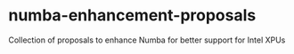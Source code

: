 # numba-enhancement-proposals
Collection of proposals to enhance Numba for better support for Intel XPUs
